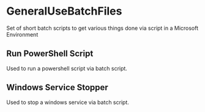 # GeneralUseBatchFiles
Set of short batch scripts to get various things done via script in a Microsoft Environment
## Run PowerShell Script
Used to run a powershell script via batch script.
## Windows Service Stopper
Used to stop a windows service via batch script.
